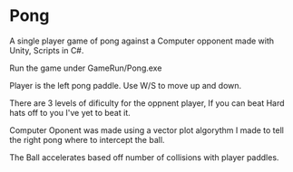 # Pong
A single player game of pong against a Computer opponent made with Unity, Scripts in C#.

Run the game under GameRun/Pong.exe

Player is the left pong paddle.
Use W/S to move up and down.

There are 3 levels of dificulty for the oppnent player, If you can beat Hard hats off to you I've yet to beat it.

Computer Oponent was made using a vector plot algorythm I made to tell the right pong where to intercept the ball.

The Ball accelerates based off number of collisions with player paddles. 

